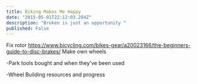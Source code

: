 ```yaml
---
title: Biking Makes Me Happy
date: "2015-05-01T22:12:03.284Z"
description: "Broken is just an opportunity "
published: False
---
```


Fix rotor  https://www.bicycling.com/bikes-gear/a20023166/the-beginners-guide-to-disc-brakes/ 
Make own wheels 

-Park tools bought and when they've been used

-Wheel Building resources and progress 